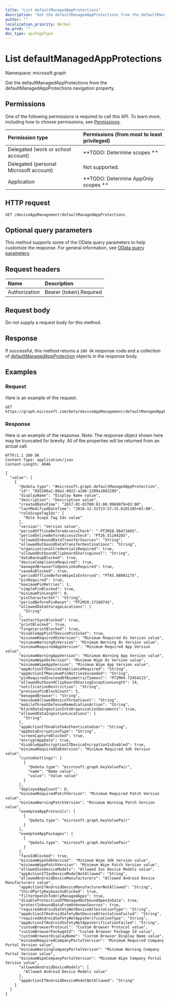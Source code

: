 ```yaml
---
title: "List defaultManagedAppProtections"
description: "Get the defaultManagedAppProtections from the defaultManagedAppProtections navigation property."
author: ""
localization_priority: Normal
ms.prod: ""
doc_type: apiPageType
---
```


# List defaultManagedAppProtections

Namespace: microsoft.graph

Get the defaultManagedAppProtections from the defaultManagedAppProtections navigation property.

## Permissions
One of the following permissions is required to call this API. To learn more, including how to choose permissions, see [Permissions](/concepts/permissions-reference.md).

|Permission type|Permissions (from most to least privileged)|
|:---|:---|
|Delegated (work or school account)|**TODO: Determine scopes **|
|Delegated (personal Microsoft account)|Not supported.|
|Application|**TODO: Determine AppOnly scopes **|

## HTTP request
<!-- {
  "blockType": "ignored"
}
-->
``` http
GET /deviceAppManagement/defaultManagedAppProtections
```

## Optional query parameters
This method supports some of the OData query parameters to help customize the response. For general information, see [OData query parameters](/graph/query-parameters).

## Request headers
|Name|Description|
|:---|:---|
|Authorization|Bearer {token}.Required|

## Request body
Do not supply a request body for this method.

## Response
If successful, this method returns a `200 OK` response code and a collection of [defaultManagedAppProtection](../resources/defaultmanagedappprotection.md) objects in the response body.

## Examples

### Request
Here is an example of the request.
<!-- {
  "blockType": "request",
  "name": "get_defaultmanagedappprotection"
}
-->
``` http
GET https://graph.microsoft.com/beta/deviceAppManagement/defaultManagedAppProtections
```

### Response
Here is an example of the response. Note: The response object shown here may be truncated for brevity. All of the properties will be returned from an actual call.
<!-- {
  "blockType": "response",
  "truncated": true,
  "@odata.type": "collection(microsoft.graph.defaultmanagedappprotection)"
}
-->
``` http
HTTP/1.1 200 OK
Content-Type: application/json
Content-Length: 4946

{
  "value": [
    {
      "@odata.type": "#microsoft.graph.defaultManagedAppProtection",
      "id": "892288a1-88a1-8922-a188-2289a1882289",
      "displayName": "Display Name value",
      "description": "Description value",
      "createdDateTime": "2017-01-01T00:01:00.9969079+03:00",
      "lastModifiedDateTime": "2016-12-31T23:57:15.6201185+03:00",
      "roleScopeTagIds": [
        "Role Scope Tag Ids value"
      ],
      "version": "Version value",
      "periodOfflineBeforeAccessCheck": "-PT3M20.9647168S",
      "periodOnlineBeforeAccessCheck": "PT26.5114428S",
      "allowedInboundDataTransferSources": "String",
      "allowedOutboundDataTransferDestinations": "String",
      "organizationalCredentialsRequired": true,
      "allowedOutboundClipboardSharingLevel": "String",
      "dataBackupBlocked": true,
      "deviceComplianceRequired": true,
      "managedBrowserToOpenLinksRequired": true,
      "saveAsBlocked": true,
      "periodOfflineBeforeWipeIsEnforced": "PT45.0890117S",
      "pinRequired": true,
      "maximumPinRetries": 1,
      "simplePinBlocked": true,
      "minimumPinLength": 0,
      "pinCharacterSet": "String",
      "periodBeforePinReset": "PT2M20.1716074S",
      "allowedDataStorageLocations": [
        "String"
      ],
      "contactSyncBlocked": true,
      "printBlocked": true,
      "fingerprintBlocked": true,
      "disableAppPinIfDevicePinIsSet": true,
      "minimumRequiredOsVersion": "Minimum Required Os Version value",
      "minimumWarningOsVersion": "Minimum Warning Os Version value",
      "minimumRequiredAppVersion": "Minimum Required App Version value",
      "minimumWarningAppVersion": "Minimum Warning App Version value",
      "minimumWipeOsVersion": "Minimum Wipe Os Version value",
      "minimumWipeAppVersion": "Minimum Wipe App Version value",
      "appActionIfDeviceComplianceRequired": "String",
      "appActionIfMaximumPinRetriesExceeded": "String",
      "pinRequiredInsteadOfBiometricTimeout": "PT2M44.7245411S",
      "allowedOutboundClipboardSharingExceptionLength": 14,
      "notificationRestriction": "String",
      "previousPinBlockCount": 5,
      "managedBrowser": "String",
      "maximumAllowedDeviceThreatLevel": "String",
      "mobileThreatDefenseRemediationAction": "String",
      "blockDataIngestionIntoOrganizationDocuments": true,
      "allowedDataIngestionLocations": [
        "String"
      ],
      "appActionIfUnableToAuthenticateUser": "String",
      "appDataEncryptionType": "String",
      "screenCaptureBlocked": true,
      "encryptAppData": true,
      "disableAppEncryptionIfDeviceEncryptionIsEnabled": true,
      "minimumRequiredSdkVersion": "Minimum Required Sdk Version value",
      "customSettings": [
        {
          "@odata.type": "microsoft.graph.keyValuePair",
          "name": "Name value",
          "value": "Value value"
        }
      ],
      "deployedAppCount": 0,
      "minimumRequiredPatchVersion": "Minimum Required Patch Version value",
      "minimumWarningPatchVersion": "Minimum Warning Patch Version value",
      "exemptedAppProtocols": [
        {
          "@odata.type": "microsoft.graph.keyValuePair"
        }
      ],
      "exemptedAppPackages": [
        {
          "@odata.type": "microsoft.graph.keyValuePair"
        }
      ],
      "faceIdBlocked": true,
      "minimumWipeSdkVersion": "Minimum Wipe Sdk Version value",
      "minimumWipePatchVersion": "Minimum Wipe Patch Version value",
      "allowedIosDeviceModels": "Allowed Ios Device Models value",
      "appActionIfIosDeviceModelNotAllowed": "String",
      "allowedAndroidDeviceManufacturers": "Allowed Android Device Manufacturers value",
      "appActionIfAndroidDeviceManufacturerNotAllowed": "String",
      "thirdPartyKeyboardsBlocked": true,
      "filterOpenInToOnlyManagedApps": true,
      "disableProtectionOfManagedOutboundOpenInData": true,
      "protectInboundDataFromUnknownSources": true,
      "requiredAndroidSafetyNetDeviceAttestationType": "String",
      "appActionIfAndroidSafetyNetDeviceAttestationFailed": "String",
      "requiredAndroidSafetyNetAppsVerificationType": "String",
      "appActionIfAndroidSafetyNetAppsVerificationFailed": "String",
      "customBrowserProtocol": "Custom Browser Protocol value",
      "customBrowserPackageId": "Custom Browser Package Id value",
      "customBrowserDisplayName": "Custom Browser Display Name value",
      "minimumRequiredCompanyPortalVersion": "Minimum Required Company Portal Version value",
      "minimumWarningCompanyPortalVersion": "Minimum Warning Company Portal Version value",
      "minimumWipeCompanyPortalVersion": "Minimum Wipe Company Portal Version value",
      "allowedAndroidDeviceModels": [
        "Allowed Android Device Models value"
      ],
      "appActionIfAndroidDeviceModelNotAllowed": "String"
    }
  ]
}
```


